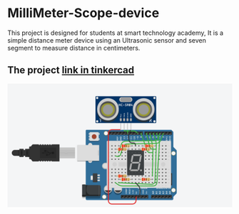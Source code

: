 # MilliMeter-Scope-device
This project is designed for students at smart technology academy, It is a simple distance meter device using an Ultrasonic sensor and seven segment to measure distance in centimeters.

## The project [link in tinkercad](https://www.tinkercad.com/things/7KALb047zvL)


![](https://github.com/MAzewail/MilliMeter-Scope-device/blob/main/Ultrasonic.PNG)
